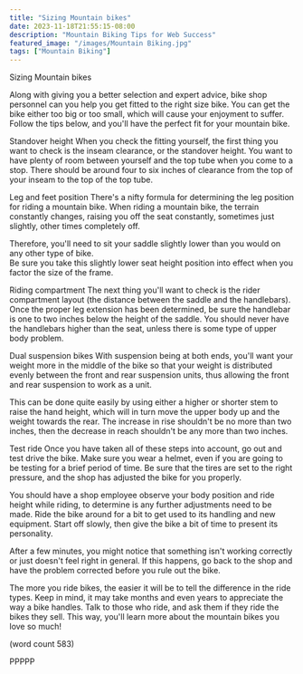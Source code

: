 ```yaml
---
title: "Sizing Mountain bikes"
date: 2023-11-18T21:55:15-08:00
description: "Mountain Biking Tips for Web Success"
featured_image: "/images/Mountain Biking.jpg"
tags: ["Mountain Biking"]
---
```


Sizing Mountain bikes

Along with giving you a better selection and expert
advice, bike shop personnel can you help you get
fitted to the right size bike.  You can get the bike
either too big or too small, which will cause your
enjoyment to suffer.  Follow the tips below, and 
you'll have the perfect fit for your mountain bike.

Standover height
When you check the fitting yourself, the first thing
you want to check is the inseam clearance, or the
standover height.  You want to have plenty of room
between yourself and the top tube when you come to
a stop.  There should be around four to six inches
of clearance from the top of your inseam to the top
of the top tube.

Leg and feet position
There's a nifty formula for determining the leg 
position for riding a mountain bike.  When riding
a mountain bike, the terrain constantly changes, 
raising you off the seat constantly, sometimes just
slightly, other times completely off.

Therefore, you'll need to sit your saddle slightly
lower than you would on any other type of bike.  
Be sure you take this slightly lower seat height
position into effect when you factor the size of 
the frame.

Riding compartment
The next thing you'll want to check is the rider 
compartment layout (the distance between the saddle
and the handlebars).  Once the proper leg extension
has been determined, be sure the handlebar is one 
to two inches below the height of the saddle.  You
should never have the handlebars higher than the 
seat, unless there is some type of upper body
problem.

Dual suspension bikes
With suspension being at both ends, you'll want 
your weight more in the middle of the bike so that
your weight is distributed evenly between the front
and rear suspension units, thus allowing the front 
and rear suspension to work as a unit.  

This can be done quite easily by using either a 
higher or shorter stem to raise the hand height, 
which will in turn move the upper body up and the
weight towards the rear.  The increase in rise 
shouldn't be no more than two inches, then the 
decrease in reach shouldn't be any more than two
inches.

Test ride
Once you have taken all of these steps into account, 
go out and test drive the bike.  Make sure you 
wear a helmet, even if you are going to be testing
for a brief period of time.  Be sure that the tires
are set to the right pressure, and the shop has
adjusted the bike for you properly.

You should have a shop employee observe your body
position and ride height while riding, to determine
is any further adjustments need to be made.  Ride
the bike around for a bit to get used to its 
handling and new equipment.  Start off slowly, then
give the bike a bit of time to present its personality.

After a few minutes, you might notice that something
isn't working correctly or just doesn't feel right
in general.  If this happens, go back to the shop 
and have the problem corrected before you rule out
the bike.  

The more you ride bikes, the easier it will be to
tell the difference in the ride types.  Keep in mind,
it may take months and even years to appreciate the
way a bike handles.  Talk to those who ride, and
ask them if they ride the bikes they sell.  This 
way, you'll learn more about the mountain bikes you
love so much!

(word count 583)

PPPPP
